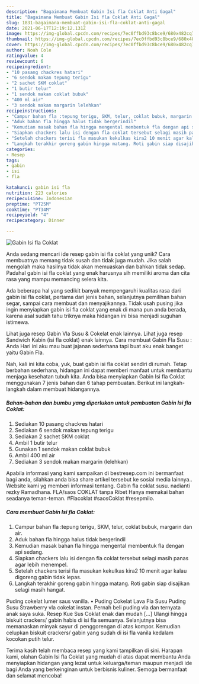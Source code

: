 ```yaml
---
description: "Bagaimana Membuat Gabin Isi fla Coklat Anti Gagal"
title: "Bagaimana Membuat Gabin Isi fla Coklat Anti Gagal"
slug: 1831-bagaimana-membuat-gabin-isi-fla-coklat-anti-gagal
date: 2021-06-17T12:19:12.131Z
image: https://img-global.cpcdn.com/recipes/7ec0ffbd93c8bce9/680x482cq70/gabin-isi-fla-coklat-foto-resep-utama.jpg
thumbnail: https://img-global.cpcdn.com/recipes/7ec0ffbd93c8bce9/680x482cq70/gabin-isi-fla-coklat-foto-resep-utama.jpg
cover: https://img-global.cpcdn.com/recipes/7ec0ffbd93c8bce9/680x482cq70/gabin-isi-fla-coklat-foto-resep-utama.jpg
author: Noah Cole
ratingvalue: 4
reviewcount: 6
recipeingredient:
- "10 pasang chackres hatari"
- "6 sendok makan tepung terigu"
- "2 sachet SKM coklat"
- "1 butir telur"
- "1 sendok makan coklat bubuk"
- "400 ml air"
- "3 sendok makan margarin lelehkan"
recipeinstructions:
- "Campur bahan fla :tepung terigu, SKM, telur, coklat bubuk, margarin dan air."
- "Aduk bahan fla hingga halus tidak bergerindil"
- "Kemudian masak bahan fla hingga mengental membentuk fla dengan api sedang."
- "Siapkan chackers lalu isi dengan fla coklat tersebut selagi masih panas agar lebih menempel."
- "Setelah chackers terisi fla masukan kekulkas kira2 10 menit agar kalau digoreng gabin tidak lepas."
- "Langkah terakhir goreng gabin hingga matang. Roti gabin siap disajikan selagi masih hangat."
categories:
- Resep
tags:
- gabin
- isi
- fla

katakunci: gabin isi fla 
nutrition: 223 calories
recipecuisine: Indonesian
preptime: "PT25M"
cooktime: "PT34M"
recipeyield: "4"
recipecategory: Dinner

---
```



![Gabin Isi fla Coklat](https://img-global.cpcdn.com/recipes/7ec0ffbd93c8bce9/680x482cq70/gabin-isi-fla-coklat-foto-resep-utama.jpg)

Anda sedang mencari ide resep gabin isi fla coklat yang unik? Cara membuatnya memang tidak susah dan tidak juga mudah. Jika salah mengolah maka hasilnya tidak akan memuaskan dan bahkan tidak sedap. Padahal gabin isi fla coklat yang enak harusnya sih memiliki aroma dan cita rasa yang mampu memancing selera kita.

Ada beberapa hal yang sedikit banyak mempengaruhi kualitas rasa dari gabin isi fla coklat, pertama dari jenis bahan, selanjutnya pemilihan bahan segar, sampai cara membuat dan menyajikannya. Tidak usah pusing jika ingin menyiapkan gabin isi fla coklat yang enak di mana pun anda berada, karena asal sudah tahu triknya maka hidangan ini bisa menjadi suguhan istimewa.

Lihat juga resep Gabin Vla Susu &amp; Cokelat enak lainnya. Lihat juga resep Sandwich Kabin (isi fla coklat) enak lainnya. Cara membuat Gabin Fla Susu : Anda Hari ini aku mau buat jajanan sederhana tapi buat aku enak banget yaitu Gabin Fla.


Nah, kali ini kita coba, yuk, buat gabin isi fla coklat sendiri di rumah. Tetap berbahan sederhana, hidangan ini dapat memberi manfaat untuk membantu menjaga kesehatan tubuh kita. Anda bisa menyiapkan Gabin Isi fla Coklat menggunakan 7 jenis bahan dan 6 tahap pembuatan. Berikut ini langkah-langkah dalam membuat hidangannya.

<!--inarticleads1-->

##### Bahan-bahan dan bumbu yang diperlukan untuk pembuatan Gabin Isi fla Coklat:

1. Sediakan 10 pasang chackres hatari
1. Sediakan 6 sendok makan tepung terigu
1. Sediakan 2 sachet SKM coklat
1. Ambil 1 butir telur
1. Gunakan 1 sendok makan coklat bubuk
1. Ambil 400 ml air
1. Sediakan 3 sendok makan margarin (lelehkan)


Apabila informasi yang kami sampaikan di bestresep.com ini bermanfaat bagi anda, silahkan anda bisa share artikel tersebut ke sosial media lainnya.. Website kami yg memberi informasi tentang. Gabin fla coklat susu. nadianti rezky Ramadhana. FLA/saos COKLAT tanpa Ribet Hanya memakai bahan seadanya teman-teman. #Flacoklat #saosCoklat #resepmilo. 

<!--inarticleads2-->

##### Cara membuat Gabin Isi fla Coklat:

1. Campur bahan fla :tepung terigu, SKM, telur, coklat bubuk, margarin dan air.
1. Aduk bahan fla hingga halus tidak bergerindil
1. Kemudian masak bahan fla hingga mengental membentuk fla dengan api sedang.
1. Siapkan chackers lalu isi dengan fla coklat tersebut selagi masih panas agar lebih menempel.
1. Setelah chackers terisi fla masukan kekulkas kira2 10 menit agar kalau digoreng gabin tidak lepas.
1. Langkah terakhir goreng gabin hingga matang. Roti gabin siap disajikan selagi masih hangat.


Puding cokelat lumer saus vanilla. • Puding Cokelat Lava Fla Susu Puding Susu Strawberry vla cokelat instan. Pernah beli puding vla dan ternyata anak saya suka. Resep Kue Sus Coklat enak dan mudah […] Ulangi hingga biskuit crackers/ gabin habis di isi fla semuanya. Selanjutnya bisa memanaskan minyak sayur di penggorengan di atas kompor. Kemudian celupkan biskuit crackers/ gabin yang sudah di isi fla vanila kedalam kocokan putih telur. 

Terima kasih telah membaca resep yang kami tampilkan di sini. Harapan kami, olahan Gabin Isi fla Coklat yang mudah di atas dapat membantu Anda menyiapkan hidangan yang lezat untuk keluarga/teman maupun menjadi ide bagi Anda yang berkeinginan untuk berbisnis kuliner. Semoga bermanfaat dan selamat mencoba!
